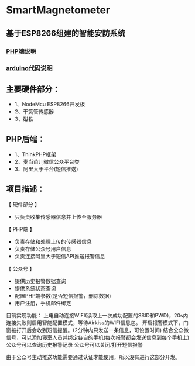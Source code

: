 SmartMagnetometer
===================  
## 基于ESP8266组建的智能安防系统  
### [PHP端说明]()
### [arduino代码说明](WiFiClient1.0\README.md)

## 主要硬件部分：  
* 1、NodeMcu ESP8266开发板
* 2、干簧管传感器
* 3、磁铁

## PHP后端：  
* 1、ThinkPHP框架
* 2、麦当苗儿微信公众平台类
* 3、阿里大于平台(短信推送)

## 项目描述：  

【 硬件部分 】  
* 只负责收集传感器信息并上传至服务器

【  PHP端  】  
* 负责存储和处理上传的传感器信息
* 负责存储公众号用户信息
* 负责连接阿里大于短信API推送报警信息
        
【  公众号  】  
* 提供历史报警数据查询
* 提供系统状态查询
* 配置PHP端参数(是否短信报警，删除数据)
* 用户注册，手机邮件绑定
        
目前实现功能：
上电自动连接WIFI(读取上一次成功配置的SSID和PWD)，20s内连接失败则启用智能配置模式，等待Airkiss的WIFI信息包。
开启报警模式下，门窗被打开后会收到短信提醒。(2分钟内只发送一条信息，可设置时间)
结合公众微信号，可以添加寝室人员并绑定各自的手机(每次报警都会发送信息到每个手机上)
公众号可以查询历史报警记录
公众号可以关闭/打开短信报警

由于公众号主动推送功能需要通过认证才能使用，所以没有进行这部分开发。
